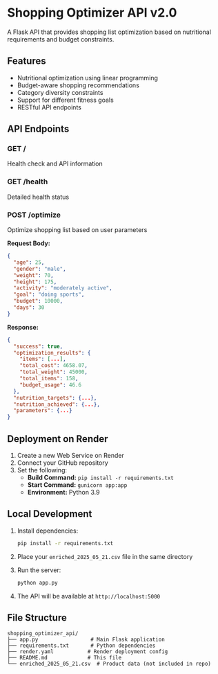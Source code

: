 # Shopping Optimizer API v2.0

A Flask API that provides shopping list optimization based on nutritional requirements and budget constraints.

## Features

- Nutritional optimization using linear programming
- Budget-aware shopping recommendations
- Category diversity constraints
- Support for different fitness goals
- RESTful API endpoints

## API Endpoints

### GET /
Health check and API information

### GET /health
Detailed health status

### POST /optimize
Optimize shopping list based on user parameters

**Request Body:**
```json
{
  "age": 25,
  "gender": "male",
  "weight": 70,
  "height": 175,
  "activity": "moderately active",
  "goal": "doing sports",
  "budget": 10000,
  "days": 30
}
```

**Response:**
```json
{
  "success": true,
  "optimization_results": {
    "items": [...],
    "total_cost": 4658.07,
    "total_weight": 45000,
    "total_items": 158,
    "budget_usage": 46.6
  },
  "nutrition_targets": {...},
  "nutrition_achieved": {...},
  "parameters": {...}
}
```

## Deployment on Render

1. Create a new Web Service on Render
2. Connect your GitHub repository
3. Set the following:
   - **Build Command:** `pip install -r requirements.txt`
   - **Start Command:** `gunicorn app:app`
   - **Environment:** Python 3.9

## Local Development

1. Install dependencies:
   ```bash
   pip install -r requirements.txt
   ```

2. Place your `enriched_2025_05_21.csv` file in the same directory

3. Run the server:
   ```bash
   python app.py
   ```

4. The API will be available at `http://localhost:5000`

## File Structure

```
shopping_optimizer_api/
├── app.py                 # Main Flask application
├── requirements.txt       # Python dependencies
├── render.yaml           # Render deployment config
├── README.md             # This file
└── enriched_2025_05_21.csv  # Product data (not included in repo)
``` 